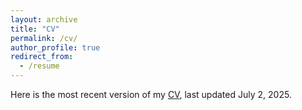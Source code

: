 ```yaml
---
layout: archive
title: "CV"
permalink: /cv/
author_profile: true
redirect_from:
  - /resume
---
```


Here is the most recent version of my [CV](https://sabrinafowler.github.io/files/cv.pdf), last updated July 2, 2025.

